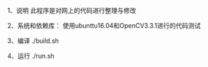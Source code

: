 1、说明
此程序是对网上的代码进行整理与修改

2、系统和依赖库：
使用ubunttu16.04和OpenCV3.3.1进行的代码测试

3、编译
./build.sh

4、运行
./run.sh
